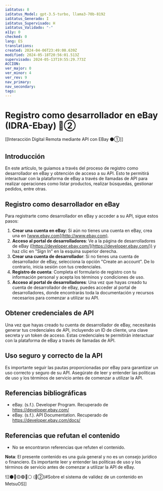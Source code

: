 ```yaml
---
iaStatus: 8
iaStatus_Model: gpt-3.5-turbo, llama3-70b-8192
iaStatus_Generado: I
iaStatus_Supervisado: H
iaStatus_Validado: "-"
a11y: 0
checked: 0
lang: ES
translations: 
created: 2024-04-06T23:49:00.639Z
modified: 2024-05-18T20:56:01.513Z
supervisado: 2024-05-13T19:55:29.773Z
ACCION: 
ver_major: 0
ver_minor: 4
ver_rev: 9
nav_primary: 
nav_secondary: 
tags:
---
```

# Registro como desarrollador en eBay (IDRA-Ebay) 🔴②

[[Interacción Digital Remota mediante API con EBay ⚫①]]

## Introducción

En este artículo, te guiamos a través del proceso de registro como desarrollador en eBay y obtención de acceso a su API. Esto te permitirá interactuar con la plataforma de eBay a través de llamadas de API para realizar operaciones como listar productos, realizar búsquedas, gestionar pedidos, entre otras.

## Registro como desarrollador en eBay

Para registrarte como desarrollador en eBay y acceder a su API, sigue estos pasos:

1. **Crear una cuenta en eBay**: Si aún no tienes una cuenta en eBay, crea una en [www.ebay.com](http://www.ebay.com).
2. **Acceso al portal de desarrolladores**: Ve a la página de desarrolladores de eBay ([https://developer.ebay.com/](https://developer.ebay.com/)) y haz clic en "Sign In" en la esquina superior derecha.
3. **Crear una cuenta de desarrollador**: Si no tienes una cuenta de desarrollador de eBay, selecciona la opción "Create an account". De lo contrario, inicia sesión con tus credenciales.
4. **Registro de cuenta**: Completa el formulario de registro con tu información personal y acepta los términos y condiciones de uso.
5. **Acceso al portal de desarrolladores**: Una vez que hayas creado tu cuenta de desarrollador de eBay, puedes acceder al portal de desarrolladores, donde encontrarás toda la documentación y recursos necesarios para comenzar a utilizar su API.

## Obtener credenciales de API

Una vez que hayas creado tu cuenta de desarrollador de eBay, necesitarás generar tus credenciales de API, incluyendo un ID de cliente, una clave secreta y un token de acceso. Estas credenciales te permitirán interactuar con la plataforma de eBay a través de llamadas de API.

## Uso seguro y correcto de la API

Es importante seguir las pautas proporcionadas por eBay para garantizar un uso correcto y seguro de su API. Asegúrate de leer y entender las políticas de uso y los términos de servicio antes de comenzar a utilizar la API.

## Referencias bibliográficas

- eBay. (s.f.). Developer Program. Recuperado de <https://developer.ebay.com/>
- eBay. (s.f.). API Documentation. Recuperado de <https://developer.ebay.com/docs/>

## Referencias que refutan el contenido

- No se encontraron referencias que refuten el contenido.

**Nota**: El presente contenido es una guía general y no es un consejo jurídico o financiero. Es importante leer y entender las políticas de uso y los términos de servicio antes de comenzar a utilizar la API de eBay.

![[⚫🔴🟡🟢🔵⚪ (🔴②)#Sobre el sistema de validez de un contenido en MetsuOS]]